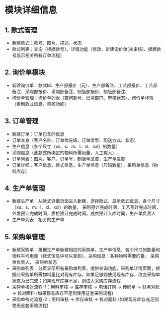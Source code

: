# 模块详细信息

## 1. 款式管理
 - 新建款式：款号、图片、描述、状态
 - 款式列表：查询（根据款号），详情功能（修改、新建询价单[未审核]、根据款号显示相关所有订单流程）

## 2. 询价单模块
 - 新建询价单：款式Id、生产部报价（元）、生产部备注、工艺部报价、工艺部备注、采购部报价、采购部备注、制版部报价、制版部备注、
 - 询价单管理：询价单列表（查询款号、已填部门、审核状态）、询价单详情（看到款式信息，审核功能）

## 3. 订单管理
 - 新建订单：订单包含的信息
  - 订单本身（客户名称、订单优先级、订单类型、配送方式、状态）
  - 生产信息（各个尺寸（xs、s、m、l、xl、xxl）的数量）
  - 采购信息（此款式所绑定的物料所需用量，人工输入）
 - 订单列表：图片，客户，订单号，制版单进度，生产单进度
 - 订单详细：客户信息，款式信息，生产单信息（尺码数量），采购单信息（物料库存）

## 4. 生产单管理
 - 新建生产单：从款式详情页面进入新建，选择款式、显示款式信息、各个尺寸（xs、s、m、l、xl、xxl）的数量，
 采购预计完成时间，工艺预计完成时间，外发预计完成时间，质检预计完成时间，成衣预计入库时间，生产单负责人
 - 生产单列表：相关的生产单

## 5. 采购单管理
 - 新建采购单：根据生产单新建相应的采购单，生产单信息，各个尺寸的数量和物料平均用量（款式信息中可以拿到），采购信息：各种物料需要的量，
 采购单负责人， 采购单状态
 - 采购单列表：分页显示所有采购单列表，提供查询功能，采购单详情页面，根据此采购单所需物料量比对现有库存，如果足够则使用现有库存，改变采购单状态为已完成；如果现有库存不足，则进入采购库存流程
 - 采购单核对流程-1：用料审核 -> 库存审核 -> 电话订购 -> 传码单 -> 财务对账 -> 核对面料 (如果现有库存不足则使用这套采购流程)
 - 采购单核对流程-2：用料审核 -> 库存审核 -> 核对面料 (如果现有库存充足则使用这套采购流程)
